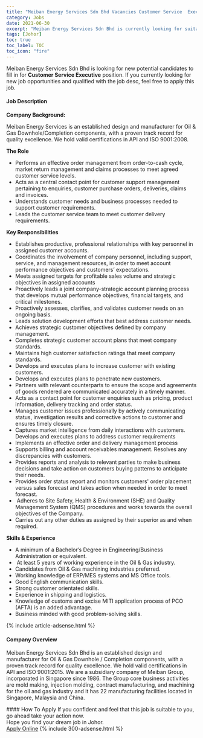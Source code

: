 ```yaml
---
title: "Meiban Energy Services Sdn Bhd Vacancies Customer Service  Executive" 
category: Jobs 
date: 2021-06-30 
excerpt: "Meiban Energy Services Sdn Bhd is currently looking for suitable person to fill in the Customer Service  Executive which based in Johor" 
tags: [Johor] 
toc: true 
toc_label: TOC 
toc_icon: "fire" 
--- 
```


<p>Meiban Energy Services Sdn Bhd is looking for new potential candidates to fill in for <b>Customer Service  Executive</b> position. If you currently looking for new job opportunities and qualified with the job desc, feel free to apply this job.
</p><div><div><h4>Job Description</h4></div><div><div><span><div><p><strong>Company Background:</strong></p><p>Meiban Energy Services is an established design and manufacturer for Oil &amp; Gas Downhole/Completion components, with a proven track record for quality excellence. We hold valid certifications in API and ISO 9001:2008.</p><p><strong>The Role</strong></p><ul><li>Performs an effective order management from order-to-cash cycle, market return management and claims processes to meet agreed customer service levels.</li><li>Acts as a central contact point for customer support management pertaining to enquiries, customer purchase orders, deliveries, claims and invoices.</li><li>Understands customer needs and business processes needed to support customer requirements.</li><li>Leads the customer service team to meet customer delivery requirements.</li></ul><p><strong>Key Responsibilities </strong>&#160;</p><ul><li>Establishes productive, professional relationships with key personnel in assigned customer accounts.</li><li>Coordinates the involvement of company personnel, including support, service, and management resources, in order to meet account performance objectives and customers&#8217; expectations.</li><li>Meets assigned targets for profitable sales volume and strategic objectives in assigned accounts</li><li>Proactively leads a joint company-strategic account planning process that develops mutual performance objectives, financial targets, and critical milestones.</li><li>Proactively assesses, clarifies, and validates customer needs on an ongoing basis.</li><li>Leads solution development efforts that best address customer needs.</li><li>Achieves strategic customer objectives defined by company management.</li><li>Completes strategic customer account plans that meet company standards.</li><li>Maintains high customer satisfaction ratings that meet company standards.</li><li>Develops and executes plans to increase customer with existing customers.</li><li>Develops and executes plans to penetrate new customers.</li><li>Partners with relevant counterparts to ensure the scope and agreements of goods rendered are communicated accurately in a timely manner.</li><li>Acts as a contact point for customer enquiries such as pricing, product information, delivery tracking and order status.</li><li>Manages customer issues professionally by actively communicating status, investigation results and corrective actions to customer and ensures timely closure.</li><li>Captures market intelligence from daily interactions with customers. Develops and executes plans to address customer requirements</li><li>Implements an effective order and delivery management process</li><li>Supports billing and account receivables management. Resolves any discrepancies with customers.&#160;</li><li>Provides reports and analysis to relevant parties to make business decisions and take action on customers buying patterns to anticipate their needs.</li><li>Provides order status report and monitors customers' order placement versus sales forecast and takes action when needed in order to meet forecast.</li><li>&#160;Adheres to Site Safety, Health &amp; Environment (SHE) and Quality Management System (QMS) procedures and works towards the overall objectives of the Company.</li><li>Carries out any other duties as assigned by their superior as and when required.</li></ul><p><strong>Skills &amp; Experience</strong></p><ul><li>A minimum of a Bachelor&#8217;s Degree in Engineering/Business Administration or equivalent.</li><li>&#160;At least 5 years of working experience in the Oil &amp; Gas industry.&#160;</li><li>Candidates from Oil &amp; Gas machining industries preferred.&#160;</li><li>Working knowledge of ERP/MES systems and MS Office tools.</li><li>Good English communication skills.</li><li>Strong customer orientated skills.</li><li>Experience in shipping and logistics.</li><li>Knowledge of customs and excise MITI application process of PCO (AFTA) is an added advantage.&#160;</li><li>Business minded with good problem-solving skills.</li></ul></div></span></div></div></div> 
{% include article-adsense.html %} 
<div><div><h4>Company Overview</h4></div><div><div><span><div><p>Meiban Energy Services Sdn Bhd is an established design and manufacturer for Oil &amp; Gas Downhole / Completion components, with a proven track record for quality excellence. We hold valid certifications in API and ISO 9001:2015. We are a subsidiary company of Meiban Group, incorporated in Singapore since 1986.&#160;The Group core business activities are mold making, injection molding, contract manufacturing, and machining for the oil and gas industry and it has 22 manufacturing facilities located in Singapore, Malaysia and China.</p></div></span></div></div></div> 
#### How To Apply 
If you confident and feel that this job is suitable to you, go ahead take your action now. <br/> 
Hope you find your dream job in Johor. <br/> 
<a href="https://www.jobstreet.com.my/en/job/customer-service-executive-4602943?jobId=jobstreet-my-job-4602943&" class="btn btn--info" target="_blank" rel="nofollow noopenner">Apply Online</a> 
{% include 300-adsense.html %} 